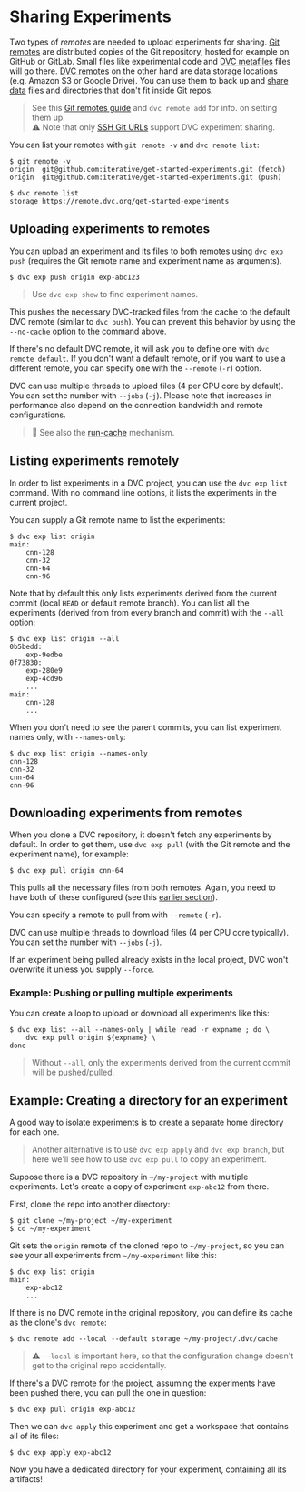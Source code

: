 # Sharing Experiments

Two types of _remotes_ are needed to upload experiments for sharing.
[Git remotes](https://git-scm.com/book/en/v2/Git-Basics-Working-with-Remotes)
are distributed copies of the Git repository, hosted for example on GitHub or
GitLab. Small files like experimental code and
[DVC metafiles](/doc/user-guide/project-structure) files will go there.
[DVC remotes](/doc/command-reference/remote) on the other hand are data storage
locations (e.g. Amazon S3 or Google Drive). You can use them to back up and
[share data](/doc/use-cases/sharing-data-and-model-files) files and directories
that don't fit inside Git repos.

> See this [Git remotes guide] and `dvc remote add` for info. on setting them
> up.  
> ⚠️ Note that only [SSH Git URLs] support DVC experiment sharing.

[ssh git urls]:
  https://git-scm.com/book/en/v2/Git-on-the-Server-The-Protocols#_the_protocols

[git remotes guide]:
  https://git-scm.com/book/en/v2/Git-Basics-Working-with-Remotes

You can list your remotes with `git remote -v` and `dvc remote list`:

```dvc
$ git remote -v
origin  git@github.com:iterative/get-started-experiments.git (fetch)
origin  git@github.com:iterative/get-started-experiments.git (push)

$ dvc remote list
storage https://remote.dvc.org/get-started-experiments
```

## Uploading experiments to remotes

You can upload an experiment and its files to both remotes using `dvc exp push`
(requires the Git remote name and experiment name as arguments).

```dvc
$ dvc exp push origin exp-abc123
```

> Use `dvc exp show` to find experiment names.

This pushes the necessary DVC-tracked files from the cache to the default DVC
remote (similar to `dvc push`). You can prevent this behavior by using the
`--no-cache` option to the command above.

If there's no default DVC remote, it will ask you to define one with
`dvc remote default`. If you don't want a default remote, or if you want to use
a different remote, you can specify one with the `--remote` (`-r`) option.

DVC can use multiple threads to upload files (4 per CPU core by default). You
can set the number with `--jobs` (`-j`). Please note that increases in
performance also depend on the connection bandwidth and remote configurations.

> 📖 See also the [run-cache] mechanism.

[run-cache]: /doc/user-guide/project-structure/internal-files#run-cache

## Listing experiments remotely

In order to list experiments in a DVC project, you can use the `dvc exp list`
command. With no command line options, it lists the experiments in the current
project.

You can supply a Git remote name to list the experiments:

```dvc
$ dvc exp list origin
main:
    cnn-128
    cnn-32
    cnn-64
    cnn-96
```

Note that by default this only lists experiments derived from the current commit
(local `HEAD` or default remote branch). You can list all the experiments
(derived from from every branch and commit) with the `--all` option:

```dvc
$ dvc exp list origin --all
0b5bedd:
    exp-9edbe
0f73830:
    exp-280e9
    exp-4cd96
    ...
main:
    cnn-128
    ...
```

When you don't need to see the parent commits, you can list experiment names
only, with `--names-only`:

```dvc
$ dvc exp list origin --names-only
cnn-128
cnn-32
cnn-64
cnn-96
```

## Downloading experiments from remotes

When you clone a DVC repository, it doesn't fetch any experiments by default. In
order to get them, use `dvc exp pull` (with the Git remote and the experiment
name), for example:

```dvc
$ dvc exp pull origin cnn-64
```

This pulls all the necessary files from both remotes. Again, you need to have
both of these configured (see this
[earlier section](#prepare-remotes-to-share-experiments)).

You can specify a remote to pull from with `--remote` (`-r`).

DVC can use multiple threads to download files (4 per CPU core typically). You
can set the number with `--jobs` (`-j`).

If an experiment being pulled already exists in the local project, DVC won't
overwrite it unless you supply `--force`.

### Example: Pushing or pulling multiple experiments

You can create a loop to upload or download all experiments like this:

```dvc
$ dvc exp list --all --names-only | while read -r expname ; do \
    dvc exp pull origin ${expname} \
done
```

> Without `--all`, only the experiments derived from the current commit will be
> pushed/pulled.

## Example: Creating a directory for an experiment

A good way to isolate experiments is to create a separate home directory for
each one.

> Another alternative is to use `dvc exp apply` and `dvc exp branch`, but here
> we'll see how to use `dvc exp pull` to copy an experiment.

Suppose there is a <abbr>DVC repository</abbr> in `~/my-project` with multiple
experiments. Let's create a copy of experiment `exp-abc12` from there.

First, clone the repo into another directory:

```dvc
$ git clone ~/my-project ~/my-experiment
$ cd ~/my-experiment
```

Git sets the `origin` remote of the cloned repo to `~/my-project`, so you can
see your all experiments from `~/my-experiment` like this:

```dvc
$ dvc exp list origin
main:
	exp-abc12
	...
```

If there is no DVC remote in the original repository, you can define its
<abbr>cache</abbr> as the clone's `dvc remote`:

```dvc
$ dvc remote add --local --default storage ~/my-project/.dvc/cache
```

> ⚠️ `--local` is important here, so that the configuration change doesn't get
> to the original repo accidentally.

If there's a DVC remote for the project, assuming the experiments have been
pushed there, you can pull the one in question:

```dvc
$ dvc exp pull origin exp-abc12
```

Then we can `dvc apply` this experiment and get a <abbr>workspace</abbr> that
contains all of its files:

```dvc
$ dvc exp apply exp-abc12
```

Now you have a dedicated directory for your experiment, containing all its
artifacts!
